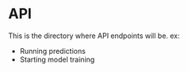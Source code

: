 # API 

This is the directory where API endpoints will be.
ex:
- Running predictions 
- Starting model training

